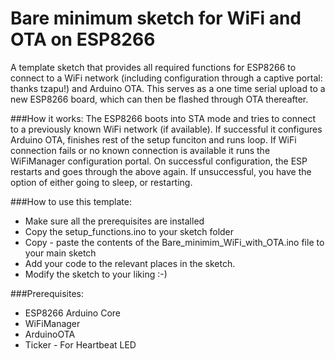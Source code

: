 # Bare minimum sketch for WiFi and OTA on ESP8266

A template sketch that provides all required functions for ESP8266 to connect to a WiFi network (including configuration through a captive portal: thanks tzapu!) and Arduino OTA.
This serves as a one time serial upload to a new ESP8266 board, which can then be flashed through OTA thereafter. 

###How it works:
The ESP8266 boots into STA mode and tries to connect to a previously known WiFi network (if available). If successful it configures Arduino OTA, finishes rest of the setup funciton and runs loop. If WiFi connection fails or no known connection is available it runs the WiFiManager configuration portal. On successful configuration, the ESP restarts and goes through the above again. If unsuccessful, you have the option of either going to sleep, or restarting.

###How to use this template:
* Make sure all the prerequisites are installed
* Copy the setup_functions.ino to your sketch folder
* Copy - paste the contents of the Bare_minimim_WiFi_with_OTA.ino file to your main sketch
* Add your code to the relevant places in the sketch.
* Modify the sketch to your liking :-)


###Prerequisites:
* ESP8266 Arduino Core
* WiFiManager
* ArduinoOTA
* Ticker  - For Heartbeat LED
